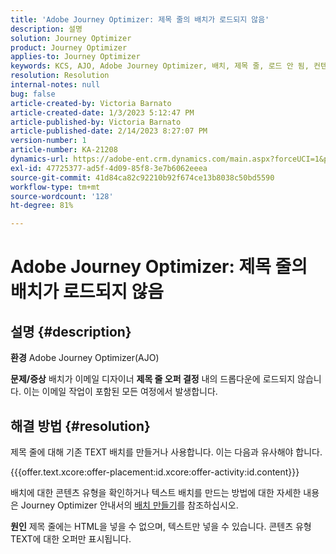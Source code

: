 ```yaml
---
title: 'Adobe Journey Optimizer: 제목 줄의 배치가 로드되지 않음'
description: 설명
solution: Journey Optimizer
product: Journey Optimizer
applies-to: Journey Optimizer
keywords: KCS, AJO, Adobe Journey Optimizer, 배치, 제목 줄, 로드 안 됨, 컨텐츠 유형, html, 텍스트
resolution: Resolution
internal-notes: null
bug: false
article-created-by: Victoria Barnato
article-created-date: 1/3/2023 5:12:47 PM
article-published-by: Victoria Barnato
article-published-date: 2/14/2023 8:27:07 PM
version-number: 1
article-number: KA-21208
dynamics-url: https://adobe-ent.crm.dynamics.com/main.aspx?forceUCI=1&pagetype=entityrecord&etn=knowledgearticle&id=1597f3d5-898b-ed11-81ad-6045bd0067ea
exl-id: 47725377-ad5f-4d09-85f8-3e7b6062eeea
source-git-commit: 41d84ca82c92210b92f674ce13b8038c50bd5590
workflow-type: tm+mt
source-wordcount: '128'
ht-degree: 81%

---
```


# Adobe Journey Optimizer: 제목 줄의 배치가 로드되지 않음

## 설명 {#description}

<b>환경</b>
Adobe Journey Optimizer(AJO)


<b>문제/증상</b>
배치가 이메일 디자이너 <b>제목 줄 </b><b>오퍼 결정</b> 내의 드롭다운에 로드되지 않습니다. 이는 이메일 작업이 포함된 모든 여정에서 발생합니다.


## 해결 방법 {#resolution}


제목 줄에 대해 기존 TEXT 배치를 만들거나 사용합니다. 이는 다음과 유사해야 합니다.

{{{offer.text.xcore:offer-placement:id.xcore:offer-activity:id.content}}}

배치에 대한 콘텐츠 유형을 확인하거나 텍스트 배치를 만드는 방법에 대한 자세한 내용은 Journey Optimizer 안내서의 [배치 만들기](https://experienceleague.adobe.com/docs/journey-optimizer/using/offer-decisioning/create-components/creating-placements.html)를 참조하십시오.


<b>원인</b>
제목 줄에는 HTML을 넣을 수 없으며, 텍스트만 넣을 수 있습니다. 콘텐츠 유형 TEXT에 대한 오퍼만 표시됩니다.
